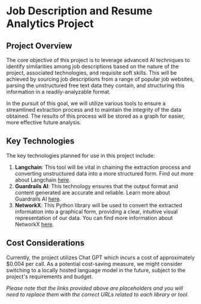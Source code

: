 # Job Description and Resume Analytics Project

## Project Overview

The core objective of this project is to leverage advanced AI techniques to identify similarities among job descriptions based on the nature of the project, associated technologies, and requisite soft skills. This will be achieved by sourcing job descriptions from a range of popular job websites, parsing the unstructured free text data they contain, and structuring this information in a readily-analyzable format. 

In the pursuit of this goal, we will utilize various tools to ensure a streamlined extraction process and to maintain the integrity of the data obtained. The results of this process will be stored as a graph for easier, more effective future analysis.

## Key Technologies 

The key technologies planned for use in this project include:

1. **Langchain**: This tool will be vital in chaining the extraction process and converting unstructured data into a more structured form. Find out more about Langchain [here](https://python.langchain.com/docs/get_started/introduction.html).
2. **Guardrails AI**: This technology ensures that the output format and content generated are accurate and reliable. Learn more about Guardrails AI [here](https://shreyar.github.io/guardrails/).
3. **NetworkX**: This Python library will be used to convert the extracted information into a graphical form, providing a clear, intuitive visual representation of our data. You can find more information about NetworkX [here](https://networkx.org/).

## Cost Considerations

Currently, the project utilizes Chat GPT which incurs a cost of approximately $0.004 per call. As a potential cost-saving measure, we might consider switching to a locally hosted language model in the future, subject to the project's requirements and budget.

*Please note that the links provided above are placeholders and you will need to replace them with the correct URLs related to each library or tool.*

